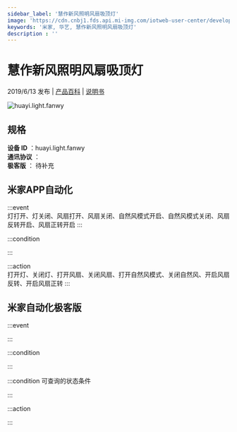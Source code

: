 ```yaml
---
sidebar_label: '慧作新风照明风扇吸顶灯'
image: 'https://cdn.cnbj1.fds.api.mi-img.com/iotweb-user-center/developer_1679070104846ZEI5ybmY.png?GalaxyAccessKeyId=AKVGLQWBOVIRQ3XLEW&Expires=9223372036854775807&Signature=azi4fHYrOdS8XtfWsMuE9FbXqic='
keywords: '米家, 华艺, 慧作新风照明风扇吸顶灯'
description : ''
---
```

# 慧作新风照明风扇吸顶灯

2019/6/13 发布 | [产品百科](https://home.mi.com/webapp/content/baike/product/index.html?model=huayi.light.fanwy/) | [说明书](https://home.mi.com/views/introduction.html?model=huayi.light.fanwy&region=cn)

![huayi.light.fanwy](https://cdn.cnbj1.fds.api.mi-img.com/iotweb-user-center/developer_1679070104846ZEI5ybmY.png?GalaxyAccessKeyId=AKVGLQWBOVIRQ3XLEW&Expires=9223372036854775807&Signature=azi4fHYrOdS8XtfWsMuE9FbXqic=)

## 规格  
> 
**设备 ID** ：huayi.light.fanwy  
**通讯协议** ：  
**极客版**  ： 待补充 


## 米家APP自动化  

:::event  
灯打开、灯关闭、风扇打开、风扇关闭、自然风模式开启、自然风模式关闭、风扇反转开启、风扇正转开启
:::

:::condition  

:::

:::action   
打开灯、关闭灯、打开风扇、关闭风扇、打开自然风模式、关闭自然风、开启风扇反转、开启风扇正转
:::

## 米家自动化极客版  

:::event  

:::

:::condition  

:::

:::condition 可查询的状态条件  

:::

:::action  

:::

        
